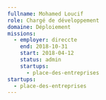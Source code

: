 ```yaml
---
fullname: Mohamed Loucif
role: Chargé de développement
domaine: Déploiement
missions:
  - employer: direccte
    end: 2018-10-31
    start: 2018-04-12
    status: admin
    startups:
      - place-des-entreprises
startups:
  - place-des-entreprises
---
```


